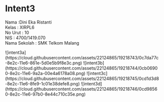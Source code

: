 # Intent3
<p>
Nama :Dini Eka Ristanti <br>
Kelas : XIRPL6 <br>
No Urut : 10 <br>
NIS : 4700/1419.070 <br>
Nama Sekolah : SMK Telkom Malang <br>
</p>
![intent3a](https://cloud.githubusercontent.com/assets/22124865/19218743/0c7da77c-8e2c-11e6-861e-5d0e5b9f8e3c.png)
![intent3b](https://cloud.githubusercontent.com/assets/22124865/19218744/0cb06900-8e2c-11e6-9a2a-00e4a6178a08.png)
![intent3c](https://cloud.githubusercontent.com/assets/22124865/19218745/0cd1d3d8-8e2c-11e6-8fe9-1c01e38defe8.png)
![intent3d](https://cloud.githubusercontent.com/assets/22124865/19218746/0cd98560-8e2c-11e6-97b0-8e44c710c35e.png)
